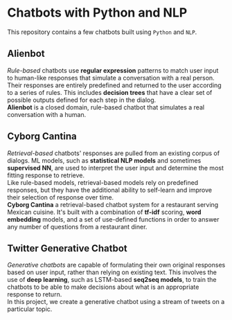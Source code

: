 # Chatbots with Python and NLP
This repository contains a few chatbots built using `Python` and `NLP`.

## Alienbot
_Rule-based_ chatbots use __regular expression__ patterns to match user input to human-like responses that simulate a conversation with a real person.
Their responses are entirely predefined and returned to the user according to a series of rules.
This includes __decision trees__ that have a clear set of possible outputs defined for each step in the dialog.\
__Alienbot__ is a closed domain, rule-based chatbot that simulates a real conversation with a human.


## Cyborg Cantina 
_Retrieval-based_ chatbots' responses are pulled from an existing corpus of dialogs. ML models, such as __statistical NLP models__ and sometimes __supervised NN__,
are used to interpret the user input and determine the most fitting response to retrieve.\
Like rule-based models, retrieval-based models rely on predefined responses, but they have the additional ability to self-learn and improve their selection of response over time.\
__Cyborg Cantina__ a retrieval-based chatbot system for a restaurant serving Mexican cuisine. It's built with a combination of __tf-idf__ scoring, __word embedding__ models, 
and a set of use-defined functions in order to answer any number of questions from a restaurant diner.

## Twitter Generative Chatbot
_Generative chatbots_ are capable of formulating their own original responses based on user input, rather than relying on existing text. 
This involves the use of __deep learning__, such as LSTM-based __seq2seq models__, to train the chatbots to be able to make decisions about what is an appropriate response 
to return.\
In this project, we create a generative chatbot using a stream of tweets on a particular topic.
